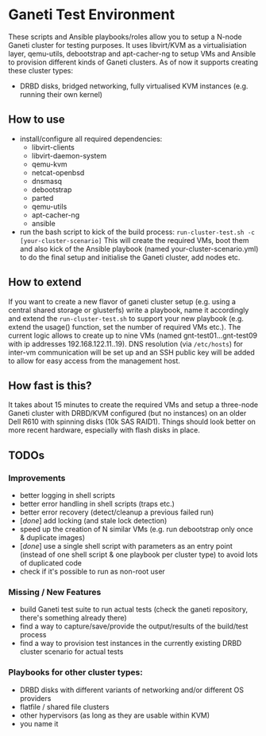 # Ganeti Test Environment

These scripts and Ansible playbooks/roles allow you to setup a N-node Ganeti cluster for testing purposes. It uses libvirt/KVM as a virtualisiation layer, qemu-utils, debootstrap and apt-cacher-ng to setup VMs and Ansible to provision different kinds of Ganeti clusters. As of now it supports creating these cluster types:
- DRBD disks, bridged networking, fully virtualised KVM instances (e.g. running their own kernel)

## How to use

- install/configure all required dependencies:
  - libvirt-clients
  - libvirt-daemon-system
  - qemu-kvm
  - netcat-openbsd
  - dnsmasq
  - debootstrap
  - parted
  - qemu-utils
  - apt-cacher-ng
  - ansible
- run the bash script to kick of the build process: `run-cluster-test.sh -c [your-cluster-scenario]` This will create the required VMs, boot them and also kick of the Ansible playbook (named your-cluster-scenario.yml) to do the final setup and initialise the Ganeti cluster, add nodes etc.

## How to extend

If you want to create a new flavor of ganeti cluster setup (e.g. using a central shared storage or glusterfs) write a playbook, name it accordingly and extend the `run-cluster-test.sh` to support your new playbook (e.g. extend the usage() function, set the number of required VMs etc.). The current logic allows to create up to nine VMs (named gnt-test01...gnt-test09 with ip addresses 192.168.122.11..19). DNS resolution (via `/etc/hosts`) for inter-vm communication will be set up and an SSH public key will be added to allow for easy access from the management host.

## How fast is this?

It takes about 15 minutes to create the required VMs and setup a three-node Ganeti cluster with DRBD/KVM configured (but no instances) on an older Dell R610 with spinning disks (10k SAS RAID1). Things should look better on more recent hardware, especially with flash disks in place.

## TODOs

### Improvements
- better logging in shell scripts
- better error handling in shell scripts (traps etc.)
- better error recovery (detect/cleanup a previous failed run)
- [*done*] add locking (and stale lock detection)
- speed up the creation of N similar VMs (e.g. run debootstrap only once & duplicate images)
- [*done*] use a single shell script with parameters as an entry point (instead of one shell script & one playbook per cluster type) to avoid lots of duplicated code
- check if it's possible to run as non-root user

### Missing / New Features
- build Ganeti test suite to run actual tests (check the ganeti repository, there's something already there)
- find a way to capture/save/provide the output/results of the build/test process
- find a way to provision test instances in the currently existing DRBD cluster scenario for actual tests

### Playbooks for other cluster types:
- DRBD disks with different variants of networking and/or different OS providers
- flatfile / shared file clusters
- other hypervisors (as long as they are usable within KVM)
- you name it
